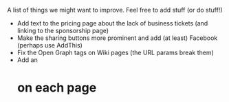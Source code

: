A list of things we might want to improve. Feel free to add stuff (or do stuff!)

* Add text to the pricing page about the lack of business tickets (and linking to the sponsorship page)
* Make the sharing buttons more prominent and add (at least) Facebook (perhaps use AddThis)
* Fix the Open Graph tags on Wiki pages (the URL params break them)
* Add an <h1> on each page
